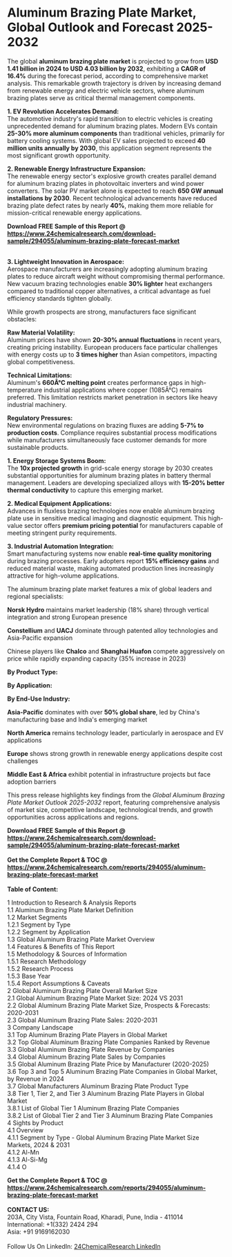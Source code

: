 <h1>Aluminum Brazing Plate Market, Global Outlook and Forecast 2025-2032</h1><p>The global <strong>aluminum brazing plate market</strong> is projected to grow from <strong>USD 1.41 billion in 2024 to USD 4.03 billion by 2032</strong>, exhibiting a <strong>CAGR of 16.4%</strong> during the forecast period, according to comprehensive market analysis. This remarkable growth trajectory is driven by increasing demand from renewable energy and electric vehicle sectors, where aluminum brazing plates serve as critical thermal management components.</p><p><strong>1. EV Revolution Accelerates Demand:</strong><br>
The automotive industry's rapid transition to electric vehicles is creating unprecedented demand for aluminum brazing plates. Modern EVs contain <strong>25-30% more aluminum components</strong> than traditional vehicles, primarily for battery cooling systems. With global EV sales projected to exceed <strong>40 million units annually by 2030</strong>, this application segment represents the most significant growth opportunity.</p><p><strong>2. Renewable Energy Infrastructure Expansion:</strong><br>
The renewable energy sector's explosive growth creates parallel demand for aluminum brazing plates in photovoltaic inverters and wind power converters. The solar PV market alone is expected to reach <strong>650 GW annual installations by 2030</strong>. Recent technological advancements have reduced brazing plate defect rates by nearly <strong>40%</strong>, making them more reliable for mission-critical renewable energy applications.</p><div><b>Download FREE Sample of this Report @ 
            <a href="https://www.24chemicalresearch.com/download-sample/294055/aluminum-brazing-plate-forecast-market">
            https://www.24chemicalresearch.com/download-sample/294055/aluminum-brazing-plate-forecast-market</a></b></div><br><p><strong>3. Lightweight Innovation in Aerospace:</strong><br>
Aerospace manufacturers are increasingly adopting aluminum brazing plates to reduce aircraft weight without compromising thermal performance. New vacuum brazing technologies enable <strong>30% lighter</strong> heat exchangers compared to traditional copper alternatives, a critical advantage as fuel efficiency standards tighten globally.</p><p>While growth prospects are strong, manufacturers face significant obstacles:</p><p><strong>Raw Material Volatility:</strong><br>
	Aluminum prices have shown <strong>20-30% annual fluctuations</strong> in recent years, creating pricing instability. European producers face particular challenges with energy costs up to <strong>3 times higher</strong> than Asian competitors, impacting global competitiveness.</p><p><strong>Technical Limitations:</strong><br>
	Aluminum's <strong>660Â°C melting point</strong> creates performance gaps in high-temperature industrial applications where copper (1085Â°C) remains preferred. This limitation restricts market penetration in sectors like heavy industrial machinery.</p><p><strong>Regulatory Pressures:</strong><br>
	New environmental regulations on brazing fluxes are adding <strong>5-7% to production costs</strong>. Compliance requires substantial process modifications while manufacturers simultaneously face customer demands for more sustainable products.</p><p><strong>1. Energy Storage Systems Boom:</strong><br>
The <strong>10x projected growth</strong> in grid-scale energy storage by 2030 creates substantial opportunities for aluminum brazing plates in battery thermal management. Leaders are developing specialized alloys with <strong>15-20% better thermal conductivity</strong> to capture this emerging market.</p><p><strong>2. Medical Equipment Applications:</strong><br>
Advances in fluxless brazing technologies now enable aluminum brazing plate use in sensitive medical imaging and diagnostic equipment. This high-value sector offers <strong>premium pricing potential</strong> for manufacturers capable of meeting stringent purity requirements.</p><p><strong>3. Industrial Automation Integration:</strong><br>
Smart manufacturing systems now enable <strong>real-time quality monitoring</strong> during brazing processes. Early adopters report <strong>15% efficiency gains</strong> and reduced material waste, making automated production lines increasingly attractive for high-volume applications.</p><p>The aluminum brazing plate market features a mix of global leaders and regional specialists:</p><p><strong>Norsk Hydro</strong> maintains market leadership (18% share) through vertical integration and strong European presence</p><p><strong>Constellium</strong> and <strong>UACJ</strong> dominate through patented alloy technologies and Asia-Pacific expansion</p><p>Chinese players like <strong>Chalco</strong> and <strong>Shanghai Huafon</strong> compete aggressively on price while rapidly expanding capacity (35% increase in 2023)</p><p><strong>By Product Type:</strong></p><p><strong>By Application:</strong></p><p><strong>By End-Use Industry:</strong></p><p><strong>Asia-Pacific</strong> dominates with over <strong>50% global share</strong>, led by China's manufacturing base and India's emerging market</p><p><strong>North America</strong> remains technology leader, particularly in aerospace and EV applications</p><p><strong>Europe</strong> shows strong growth in renewable energy applications despite cost challenges</p><p><strong>Middle East &amp; Africa</strong> exhibit potential in infrastructure projects but face adoption barriers</p><p>This press release highlights key findings from the <em>Global Aluminum Brazing Plate Market Outlook 2025-2032</em> report, featuring comprehensive analysis of market size, competitive landscape, technological trends, and growth opportunities across applications and regions.</p><div><b>Download FREE Sample of this Report @ 
            <a href="https://www.24chemicalresearch.com/download-sample/294055/aluminum-brazing-plate-forecast-market">
            https://www.24chemicalresearch.com/download-sample/294055/aluminum-brazing-plate-forecast-market</a></b></div><br><div><b>Get the Complete Report & TOC @ 
            <a href="https://www.24chemicalresearch.com/reports/294055/aluminum-brazing-plate-forecast-market">
            https://www.24chemicalresearch.com/reports/294055/aluminum-brazing-plate-forecast-market</a></b></div><br>
            <b>Table of Content:</b><p>1 Introduction to Research & Analysis Reports<br />
 1.1 Aluminum Brazing Plate Market Definition<br />
 1.2 Market Segments<br />
 1.2.1 Segment by Type<br />
 1.2.2 Segment by Application<br />
 1.3 Global Aluminum Brazing Plate Market Overview<br />
 1.4 Features & Benefits of This Report<br />
 1.5 Methodology & Sources of Information<br />
 1.5.1 Research Methodology<br />
 1.5.2 Research Process<br />
 1.5.3 Base Year<br />
 1.5.4 Report Assumptions & Caveats<br />
2 Global Aluminum Brazing Plate Overall Market Size<br />
 2.1 Global Aluminum Brazing Plate Market Size: 2024 VS 2031<br />
 2.2 Global Aluminum Brazing Plate Market Size, Prospects & Forecasts: 2020-2031<br />
 2.3 Global Aluminum Brazing Plate Sales: 2020-2031<br />
3 Company Landscape<br />
 3.1 Top Aluminum Brazing Plate Players in Global Market<br />
 3.2 Top Global Aluminum Brazing Plate Companies Ranked by Revenue<br />
 3.3 Global Aluminum Brazing Plate Revenue by Companies<br />
 3.4 Global Aluminum Brazing Plate Sales by Companies<br />
 3.5 Global Aluminum Brazing Plate Price by Manufacturer (2020-2025)<br />
 3.6 Top 3 and Top 5 Aluminum Brazing Plate Companies in Global Market, by Revenue in 2024<br />
 3.7 Global Manufacturers Aluminum Brazing Plate Product Type<br />
 3.8 Tier 1, Tier 2, and Tier 3 Aluminum Brazing Plate Players in Global Market<br />
 3.8.1 List of Global Tier 1 Aluminum Brazing Plate Companies<br />
 3.8.2 List of Global Tier 2 and Tier 3 Aluminum Brazing Plate Companies<br />
4 Sights by Product<br />
 4.1 Overview<br />
 4.1.1 Segment by Type - Global Aluminum Brazing Plate Market Size Markets, 2024 & 2031<br />
 4.1.2 Al-Mn<br />
 4.1.3 Al-Si-Mg<br />
 4.1.4 O</p><div><b>Get the Complete Report & TOC @ 
            <a href="https://www.24chemicalresearch.com/reports/294055/aluminum-brazing-plate-forecast-market">
            https://www.24chemicalresearch.com/reports/294055/aluminum-brazing-plate-forecast-market</a></b></div><br><b>CONTACT US:</b><br>
            203A, City Vista, Fountain Road, Kharadi, Pune, India - 411014<br>
            International: +1(332) 2424 294<br>
            Asia: +91 9169162030 <br><br>
            Follow Us On LinkedIn: <a href="https://www.linkedin.com/company/24chemicalresearch/">24ChemicalResearch LinkedIn</a>